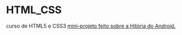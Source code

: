 # HTML_CSS
 curso de HTML5 e CSS3 
 <a href="https://flavioviniciusteixeira.github.io/HTML_CSS/Mini-Projeto-Android/"> mini-projeto feito sobre a Hitória do Android.</a>
